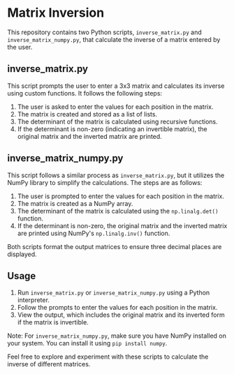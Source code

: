 # Matrix Inversion

This repository contains two Python scripts, `inverse_matrix.py` and `inverse_matrix_numpy.py`, that calculate the inverse of a matrix entered by the user.

## inverse_matrix.py

This script prompts the user to enter a 3x3 matrix and calculates its inverse using custom functions. It follows the following steps:

1. The user is asked to enter the values for each position in the matrix.
2. The matrix is created and stored as a list of lists.
3. The determinant of the matrix is calculated using recursive functions.
4. If the determinant is non-zero (indicating an invertible matrix), the original matrix and the inverted matrix are printed.

## inverse_matrix_numpy.py

This script follows a similar process as `inverse_matrix.py`, but it utilizes the NumPy library to simplify the calculations. The steps are as follows:

1. The user is prompted to enter the values for each position in the matrix.
2. The matrix is created as a NumPy array.
3. The determinant of the matrix is calculated using the `np.linalg.det()` function.
4. If the determinant is non-zero, the original matrix and the inverted matrix are printed using NumPy's `np.linalg.inv()` function.

Both scripts format the output matrices to ensure three decimal places are displayed.

## Usage

1. Run `inverse_matrix.py` or `inverse_matrix_numpy.py` using a Python interpreter.
2. Follow the prompts to enter the values for each position in the matrix.
3. View the output, which includes the original matrix and its inverted form if the matrix is invertible.

Note: For `inverse_matrix_numpy.py`, make sure you have NumPy installed on your system. You can install it using `pip install numpy`.

Feel free to explore and experiment with these scripts to calculate the inverse of different matrices.


